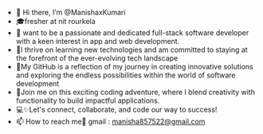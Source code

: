 - 👋 Hi there, I’m @ManishaxKumari
- 🎓fresher at nit rourkela
- 👀 want to be  a passionate and dedicated full-stack software developer with a keen interest in app and web development.
- 🙌I thrive on learning new technologies and am committed to staying at the forefront of the ever-evolving tech landscape
- 💖My GitHub is a reflection of my journey in creating innovative solutions and exploring the endless possibilities within the world of software development
- 💞️Join me on this exciting coding adventure, where I blend creativity with functionality to build impactful applications.
-  💻✨Let's connect, collaborate, and code our way to success! 
- 📫 How to reach me🐾 gmail : manisha857522@gmail.com


<!---
ManishaxKumari/ManishaxKumari is a ✨ special ✨ repository because its `README.md` (this file) appears on your GitHub profile.
You can click the Preview link to take a look at your changes.
--->
